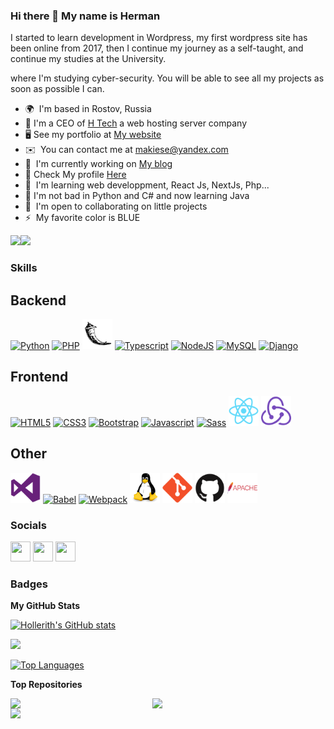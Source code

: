 ### Hi there 👋 My name is Herman

<!--
**hollerith47/hollerith47** is a ✨ _special_ ✨ repository because its `README.md` (this file) appears on your GitHub profile.

## I'm junior fullstack developer
I started to learn development in Wordpress, my first wordpress site has been online from 2017, then I continue my journey as a self-taught, and continue my studies at the University.
where I'm studying cyber-security.
You will be able to see all my projects as soon as possible I can.

- 🔭 I’m currently working on ...
- 🌱 I’m currently learning ...
- 👯 I’m looking to collaborate on ...![image](https://user-images.githubusercontent.com/49532123/219848113-de3899cd-f2b7-482e-a421-dba9c085ddeb.png)

- 🤔 I’m looking for help with ...
- 💬 Ask me about ...
- 📫 How to reach me: ...
- 😄 Pronouns: ...
- ⚡ Fun fact: ...
-->
I started to learn development in Wordpress, my first wordpress site has been online from 2017, then I continue my journey as a self-taught, and continue my studies at the University.

where I'm studying cyber-security.
You will be able to see all my projects as soon as possible I can.

- 🌍  I'm based in Rostov, Russia
- 👑  I'm a CEO of [H Tech](https://htech-cloud.com) a web hosting server company
- 🖥️  See my portfolio at [My website](https://ceo.htech-cloud.com)
- ✉️  You can contact me at [makiese@yandex.com](mailto:makiese@yandex.com)
- 🚀  I'm currently working on [My blog](https://notyet)
- 🦄  Check My profile [Here](https://ceo.htech-cloud.com)
- 🧠  I'm learning web developpment, React Js, NextJs, Php...
- 🔭  I'm not bad in Python and C# and now learning Java
- 🤝  I'm open to collaborating on little projects
- ⚡  My favorite color is BLUE

<a href="https://twitter.com/HermanhMakiese?s=08" target="_blank" rel="noreferrer"><img
src="https://img.shields.io/twitter/follow/HermanhMakiese?logo=twitter&style=for-the-badge&color=FF297194&labelColor=FF297194"
/></a><a href="https://twitter.com/HermanhMakiese?s=08" target="_blank" rel="noreferrer"><img
src="https://img.shields.io/github/followers/HermanhMakiese?logo=github&style=for-the-badge&color=FF297194&labelColor=FF297194" /></a>

### Skills

## Backend

<p align="left">

<a href="https://www.python.org/" target="_blank" rel="noreferrer"><img src="https://raw.githubusercontent.com/danielcranney/readme-generator/main/public/icons/skills/python-colored.svg" width="36" height="36" alt="Python" /></a>
<a href="https://www.php.net/" target="_blank" rel="noreferrer"><img src="https://raw.githubusercontent.com/danielcranney/readme-generator/main/public/icons/skills/php-colored.svg" width="36" height="36" alt="PHP" /></a>
<a href="https://flask.palletsprojects.com/en/2.2.x/" target="_blank" rel="noreferrer"><img src="https://github.com/devicons/devicon/blob/master/icons/flask/flask-original.svg" width="48" height="48" alt="Composer" /></a>
<a href="https://www.typescriptlang.org/" target="_blank" rel="noreferrer"><img src="https://raw.githubusercontent.com/danielcranney/readme-generator/main/public/icons/skills/typescript-colored.svg" width="36" height="36" alt="Typescript" /></a>
<a href="https://nodejs.org/en/" target="_blank" rel="noreferrer"><img src="https://raw.githubusercontent.com/danielcranney/readme-generator/main/public/icons/skills/nodejs-colored.svg" width="36" height="36" alt="NodeJS" /></a>
<a href="https://www.mysql.com/" target="_blank" rel="noreferrer"><img src="https://raw.githubusercontent.com/danielcranney/readme-generator/main/public/icons/skills/mysql-colored.svg" width="36" height="36" alt="MySQL" /></a>
<a href="https://www.djangoproject.com/" target="_blank" rel="noreferrer"><img src="https://raw.githubusercontent.com/danielcranney/readme-generator/main/public/icons/skills/django-colored-dark.svg" width="36" height="36" alt="Django" /></a>

</p>

## Frontend

<p align="left">
<a href="https://developer.mozilla.org/en-US/docs/Glossary/HTML5" target="_blank" rel="noreferrer"><img src="https://raw.githubusercontent.com/danielcranney/readme-generator/main/public/icons/skills/html5-colored.svg" width="36" height="36" alt="HTML5" /></a>
<a href="https://www.w3.org/TR/CSS/#css" target="_blank" rel="noreferrer"><img src="https://raw.githubusercontent.com/danielcranney/readme-generator/main/public/icons/skills/css3-colored.svg" width="36" height="36" alt="CSS3" /></a>
<a href="https://getbootstrap.com/" target="_blank" rel="noreferrer"><img src="https://raw.githubusercontent.com/danielcranney/readme-generator/main/public/icons/skills/bootstrap-colored.svg" width="36" height="36" alt="Bootstrap" /></a>
<a href="https://developer.mozilla.org/en-US/docs/Web/JavaScript" target="_blank" rel="noreferrer"><img src="https://raw.githubusercontent.com/danielcranney/readme-generator/main/public/icons/skills/javascript-colored.svg" width="36" height="36" alt="Javascript" /></a>
<a href="https://sass-lang.com/" target="_blank" rel="noreferrer"><img src="https://raw.githubusercontent.com/danielcranney/readme-generator/main/public/icons/skills/sass-colored.svg" width="36" height="36" alt="Sass" /></a>
<a href="https://fr.reactjs.org/" target="_blank" rel="noreferrer"><img src="https://github.com/devicons/devicon/blob/master/icons/react/react-original.svg" width="48" height="48" alt="Bulma" /></a>
<a href="https://redux.js.org/" target="_blank" rel="noreferrer"><img src="https://github.com/devicons/devicon/blob/master/icons/redux/redux-original.svg" width="48" height="48" alt="Bulma" /></a>
</p>
  
## Other
<p align="left">
<a href="https://code.visualstudio.com/" target="_blank" rel="noreferrer"><img src="https://github.com/devicons/devicon/blob/master/icons/visualstudio/visualstudio-plain.svg" width="48" height="48" alt="VisualStudioCode" /></a> 
<a href="https://babeljs.io/" target="_blank" rel="noreferrer"><img src="https://raw.githubusercontent.com/danielcranney/readme-generator/main/public/icons/skills/babel-colored-dark.svg" width="36" height="36" alt="Babel" /></a>
<a href="https://webpack.js.org/" target="_blank" rel="noreferrer"><img src="https://raw.githubusercontent.com/danielcranney/readme-generator/main/public/icons/skills/webpack-colored.svg" width="36" height="36" alt="Webpack" /></a>
  <a href="https://www.linux.org/" target="_blank" rel="noreferrer"><img src="https://github.com/devicons/devicon/blob/master/icons/linux/linux-original.svg" width="48" height="48" alt="Linux" /></a>
  <a href="https://git-scm.com/" target="_blank" rel="noreferrer"><img src="https://github.com/devicons/devicon/blob/master/icons/git/git-original.svg" width="48" height="48" alt="Git" /></a>
  <a href="https://github.com/" target="_blank" rel="noreferrer"><img src="https://github.com/devicons/devicon/blob/master/icons/github/github-original.svg" width="48" height="48" alt="GitHub" /></a>
  <a href="https://httpd.apache.org/" target="_blank" rel="noreferrer"><img src="https://github.com/devicons/devicon/blob/master/icons/apache/apache-original-wordmark.svg" width="48" height="48" alt="Apache" /></a>

</p>

### Socials

<p align="left"> <a href="https://github.com/hollerith47" target="_blank" rel="noreferrer"><img src="https://raw.githubusercontent.com/danielcranney/readme-generator/main/public/icons/socials/github-dark.svg" width="32" height="32" /></a> <a href="https://www.linkedin.com/in/herman-makiese-9ba651154/" target="_blank" rel="noreferrer"><img src="https://raw.githubusercontent.com/danielcranney/readme-generator/main/public/icons/socials/linkedin.svg" width="32" height="32" /></a> <a href="https://twitter.com/HermanhMakiese?s=08" target="_blank" rel="noreferrer"><img src="https://raw.githubusercontent.com/danielcranney/readme-generator/main/public/icons/socials/twitter.svg" width="32" height="32" /></a></p>

### Badges

<b>My GitHub Stats</b>

<a href="http://www.github.com/hollerith47"><img src="https://github-readme-stats.vercel.app/api?username=hollerith47&show_icons=true&hide=&count_private=true&title_color=ff297194&text_color=ffffff&icon_color=ff297194&bg_color=1c1917&hide_border=true&show_icons=true" alt="Hollerith's GitHub stats" /></a>

<a href="http://www.github.com/hollerith47"><img src="https://github-readme-streak-stats.herokuapp.com/?user=hollerith47&stroke=ffffff&background=1c1917&ring=1100d1&fire=ef4444&currStreakNum=ffffff&currStreakLabel=ef4444&sideNums=ffffff&sideLabels=ffffff&dates=ffffff&hide_border=true" /></a>

<a href="https://www.github.com/hollerith47" align="left"><img src="https://github-readme-stats.vercel.app/api/top-langs/?username=hollerith47&langs_count=10&title_color=ff297194&text_color=ffffff&icon_color=ff297194&bg_color=1c1917&hide_border=true&locale=en&custom_title=Top%20%Languages" alt="Top Languages" /></a>

<b>Top Repositories</b>

<div width="100%" align="center"><a href="https://github.com/hollerith47/101_py_exercises.git" align="left"><img align="left" width="45%" src="https://github-readme-stats.vercel.app/api/pin/?username=hollerith47&repo=101_py_exercises&title_color=ff297194&text_color=ffffff&icon_color=ff297194&bg_color=1c1917&hide_border=true&locale=en" /></a></div> <!-- <br /><br /><br /><br /><br /><br /><br /> -->
<div width="100%" align="center"><a href="https://github.com/hollerith47/-country_app_react-.git" align="left"><img align="left" width="45%" src="https://github-readme-stats.vercel.app/api/pin/?username=hollerith47&repo=-country_app_react-&title_color=ef4444&text_color=ffffff&icon_color=ef4444&bg_color=1c1917&hide_border=true&locale=en" /></a></div> <!-- <br /><br /><br /><br /><br /><br /><br /> -->
<div width="100%" align="center"><a href="https://github.com/hollerith47/Galery_add-remove_pict_php.git" align="left"><img align="left" width="45%" src="https://github-readme-stats.vercel.app/api/pin/?username=hollerith47&repo=Galery_add-remove_pict_php&title_color=ef4444&text_color=ffffff&icon_color=ef4444&bg_color=1c1917&hide_border=true&locale=en" /></a></div> <!-- <br /><br /><br /><br /><br /><br /><br /> -->
<!-- <div width="100%" align="center"><a href="https://github.com/hollerith47/ my-project-react-cv.git" align="left"><img align="left" width="45%" src="https://github-readme-stats.vercel.app/api/pin/?username=hollerith47&repo= my-project-react-cv&title_color=ef4444&text_color=ffffff&icon_color=ef4444&bg_color=1c1917&hide_border=true&locale=en" /></a></div> <br /><br /><br /><br /><br /><br /><br /> -->


